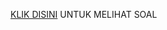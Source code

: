 [KLIK DISINI](https://drive.google.com/drive/u/2/folders/1lg_mGpW5zBYtb2Qzqgrck_Zh9brnCgbl) UNTUK MELIHAT SOAL

